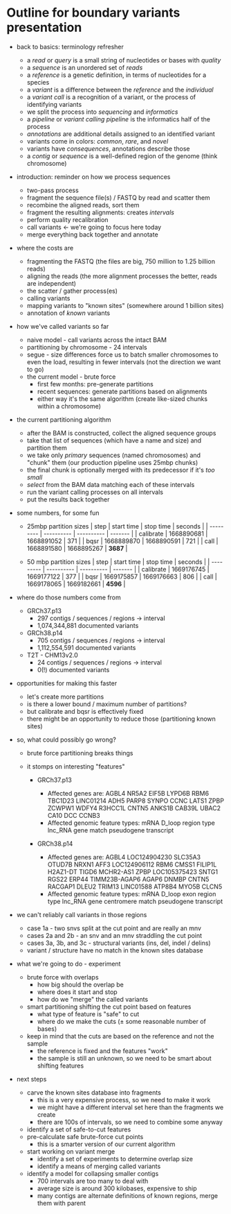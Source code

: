 # Outline for boundary variants presentation

- back to basics: terminology refresher

  - a _read_ or _query_ is a small string of nucleotides or bases with _quality_
  - a _sequence_ is an unordered set of _reads_
  - a _reference_ is a genetic definition, in terms of nucleotides for a species
  - a _variant_ is a difference between the _reference_ and the _individual_
  - a _variant call_ is a recognition of a variant, or the process of identifying variants
  - we split the process into _sequencing_ and _informatics_
  - a _pipeline_ or _variant calling pipeline_ is the informatics half of the process
  - _annotations_ are additional details assigned to an identified variant
  - variants come in colors: _common_, _rare_, and _novel_
  - variants have _consequences_, annotations describe those
  - a _contig_ or _sequence_ is a well-defined region of the genome (think chromosome)

- introduction: reminder on how we process sequences

  - two-pass process
  - fragment the sequence file(s) / FASTQ by read and scatter them
  - recombine the aligned reads, sort them
  - fragment the resulting alignments: creates _intervals_
  - perform quality recalibration
  - call variants <- we're going to focus here today
  - merge everything back together and annotate

- where the costs are

  - fragmenting the FASTQ (the files are big, 750 million to 1.25 billion reads)
  - aligning the reads (the more alignment processes the better, reads are independent)
  - the scatter / gather process(es)
  - calling variants
  - mapping variants to "known sites" (somewhere around 1 billion sites)
  - annotation of _known_ variants

- how we've called variants so far

  - naive model - call variants across the intact BAM
  - partitioning by chromosome - 24 intervals
  - segue - size differences force us to batch smaller chromosomes to even the load, resulting in fewer intervals (not the direction we want to go)
  - the current model - brute force
    - first few months: pre-generate partitions
    - recent sequences: generate partitions based on alignments
    - either way it's the same algorithm (create like-sized chunks within a chromosome)

- the current partitioning algorithm

  - after the BAM is constructed, collect the aligned sequence groups
  - take that list of sequences (which have a name and size) and partition them
  - we take only _primary_ sequences (named chromosomes) and "chunk" them (our production pipeline uses 25mbp chunks)
  - the final chunk is optionally merged with its predecessor if it's _too small_
  - _select_ from the BAM data matching each of these intervals
  - run the variant calling processes on all intervals
  - put the results back together

- some numbers, for some fun

  - 25mbp partition sizes
    | step | start time | stop time | seconds |
    | --------- | ---------- | ---------- | ------- |
    | calibrate | 1668890681 | 1668891052 | 371 |
    | bqsr | 1668889870 | 1668890591 | 721 |
    | call | 1668891580 | 1668895267 | **3687** |

  - 50 mbp partition sizes
    | step | start time | stop time | seconds |
    | --------- | ---------- | ---------- | ------- |
    | calibrate | 1669176745 | 1669177122 | 377 |
    | bqsr | 1669175857 | 1669176663 | 806 |
    | call | 1669178065 | 1669182661 | **4596** |

- where do those numbers come from

  - GRCh37.p13
    - 297 contigs / sequences / regions -> interval
    - 1,074,344,881 documented variants
  - GRCh38.p14
    - 705 contigs / sequences / regions -> interval
    - 1,112,554,591 documented variants
  - T2T - CHM13v2.0
    - 24 contigs / sequences / regions -> interval
    - 0(!) documented variants

- opportunities for making this faster

  - let's create more partitions
  - is there a lower bound / maximum number of partitions?
  - but calibrate and bqsr is effectively fixed
  - there might be an opportunity to reduce those (partitioning known sites)

- so, what could possibly go wrong?

  - brute force partitioning breaks things
  - it stomps on interesting "features"

    - GRCh37.p13

      - Affected genes are: AGBL4 NR5A2 EIF5B LYPD6B RBM6 TBC1D23 LINC01214 ADH5 PARP8 SYNPO CCNC LATS1 ZPBP ZCWPW1 WDFY4 R3HCC1L CNTN5 ANKS1B CAB39L UBAC2 CA10 DCC CCNB3
      - Affected genomic feature types: mRNA D_loop region type lnc_RNA gene match pseudogene transcript

    - GRCh38.p14
      - Affected genes are: AGBL4 LOC124904230 SLC35A3 OTUD7B NRXN1 AFF3 LOC124906112 RBM6 CMSS1 FILIP1L H2AZ1-DT TIGD6 MCHR2-AS1 ZPBP LOC105375423 SNTG1 RGS22 ERP44 TIMM23B-AGAP6 AGAP6 DNMBP CNTN5 RACGAP1 DLEU2 TRIM13 LINC01588 ATP8B4 MYO5B CLCN5
      - Affected genomic feature types: mRNA D_loop exon region type lnc_RNA gene centromere match pseudogene transcript

- we can't reliably call variants in those regions

  - case 1a - two snvs split at the cut point and are really an mnv
  - cases 2a and 2b - an snv and an mnv straddling the cut point
  - cases 3a, 3b, and 3c - structural variants (ins, del, indel / delins)
  - variant / structure have no match in the known sites database

- what we're going to do - experiment

  - brute force with overlaps
    - how big should the overlap be
    - where does it start and stop
    - how do we "merge" the called variants
  - smart partitioning shifting the cut point based on features
    - what type of feature is "safe" to cut
    - where do we make the cuts (± some reasonable number of bases)
  - keep in mind that the cuts are based on the reference and not the sample
    - the reference is fixed and the features "work"
    - the sample is still an unknown, so we need to be smart about shifting features

- next steps

  - carve the known sites database into fragments
    - this is a very expensive process, so we need to make it work
    - we might have a different interval set here than the fragments we create
    - there are 100s of intervals, so we need to combine some anyway
  - identify a set of safe-to-cut features
  - pre-calculate safe brute-force cut points
    - this is a smarter version of our current algorithm
  - start working on variant merge
    - identify a set of experiments to determine overlap size
    - identify a means of merging called variants
  - identify a model for collapsing smaller contigs
    - 700 intervals are too many to deal with
    - average size is around 300 kilobases, expensive to ship
    - many contigs are alternate definitions of known regions, merge them with parent
